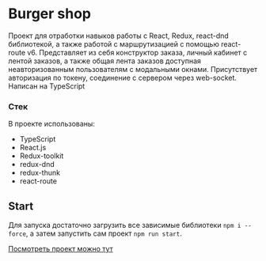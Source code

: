 # Burger shop

Проект для отработки навыков работы с React, Redux, react-dnd библиотекой, а также работой с маршрутизацией с помощью react-route v6.
Представляет из себя конструктор заказа, личный кабинет с лентой заказов, а также общая лента заказов доступная неавторизованным пользователям с модальными окнами.
Присутствует авторизация по токену, соединение с сервером через web-socket.
Написан на TypeScript
### Стек
В проекте использованы:
* TypeScript
* React.js
* Redux-toolkit
* redux-dnd
* redux-thunk
* react-route

## Start

Для запуска достаточно загрузить все зависимые библиотеки `npm i --force`, а затем запустить сам проект `npm run start`.

[Посмотреть проект можно тут](https://tema-bash.github.io/Burger-constructor/)
